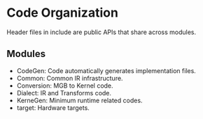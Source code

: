 # Code Organization
Header files in include are public APIs that share across modules.


## Modules

- CodeGen: Code automatically generates implementation files.
- Common: Common IR infrastructure.
- Conversion: MGB to Kernel code.
- Dialect: IR and Transforms code.
- KerneGen: Minimum runtime related codes.
- target: Hardware targets.
